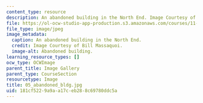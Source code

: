 ```yaml
---
content_type: resource
description: An abandoned building in the North End. Image Courtesy of Bill Massaquoi.
file: https://ol-ocw-studio-app-production.s3.amazonaws.com/courses/11-945-springfield-studio-fall-2005/181cf5229a9aa17ceb288c69780ddc5a_05_abandoned_bldg.jpg
file_type: image/jpeg
image_metadata:
  caption: An abandoned building in the North End.
  credit: Image Courtesy of Bill Massaquoi.
  image-alt: Abandoned building.
learning_resource_types: []
ocw_type: OCWImage
parent_title: Image Gallery
parent_type: CourseSection
resourcetype: Image
title: 05_abandoned_bldg.jpg
uid: 181cf522-9a9a-a17c-eb28-8c69780ddc5a
---
```

